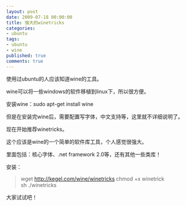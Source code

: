 ```yaml
---
layout: post
date: 2009-07-18 00:00:00
title: 强大的winetricks
categories:
- ubuntu
tags:
- ubuntu
- wine
published: true
comments: true
---
```

<p>使用过ubuntu的人应该知道wine的工具。</p>

<p>wine可以将一些windows的软件移植到linux下，所以很方便。</p>

<p>安装wine：sudo apt-get install wine</p>

<p>但是在安装完wine后，需要配置写字体，中文支持等，这里就不详细说明了。</p>

<p>现在开始推荐winetricks。</p>

<p>这个应该是wine的一个简单的软件库工具，个人感觉很强大。</p>

<p>里面包括：核心字体、.net framework 2.0等，还有其他一些类库！</p>

<p>安装：
<blockquote>wget <!-- m --><a href="http://kegel.com/wine/winetricks">http://kegel.com/wine/winetricks</a>
chmod +x winetrick<br />
sh ./winetricks</blockquote>
大家试试吧！</p>
